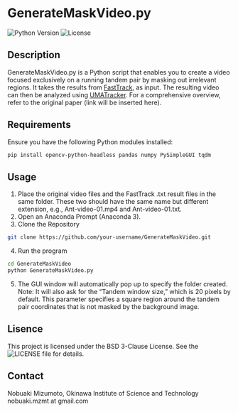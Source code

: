 # GenerateMaskVideo.py

![Python Version](https://img.shields.io/badge/python->=3.8-blue)
![License](https://img.shields.io/badge/license-BSD--3--Clause-blue)

## Description

GenerateMaskVideo.py is a Python script that enables you to create a video focused exclusively on a running tandem pair by masking out irrelevant regions. It takes the results from [FastTrack](https://www.fasttrack.sh/docs/interactiveTracking/), as input. The resulting video can then be analyzed using [UMATracker](https://ymnk13.github.io/UMATracker/). For a comprehensive overview, refer to the original paper (link will be inserted here).

## Requirements

Ensure you have the following Python modules installed:
```bash
pip install opencv-python-headless pandas numpy PySimpleGUI tqdm
```

## Usage
1. Place the original video files and the FastTrack .txt result files in the same folder. These two should have the same name but different extension, e.g., Ant-video-01.mp4 and Ant-video-01.txt.
2. Open an Anaconda Prompt (Anaconda 3).
3. Clone the Repository  
```bash
git clone https://github.com/your-username/GenerateMaskVideo.git
```
4. Run the program  
```bash
cd GenerateMaskVideo
python GenerateMaskVideo.py
```
5. The GUI window will automatically pop up to specify the folder created. 
Note: It will also ask for the “Tandem window size,” which is 20 pixels by default. This parameter specifies a square region around the tandem pair coordinates that is not masked by the background image.

## Lisence
This project is licensed under the BSD 3-Clause License. See the ![LICENSE](License) file for details.

## Contact
Nobuaki Mizumoto, Okinawa Institute of Science and Technology  
nobuaki.mzmt at gmail.com